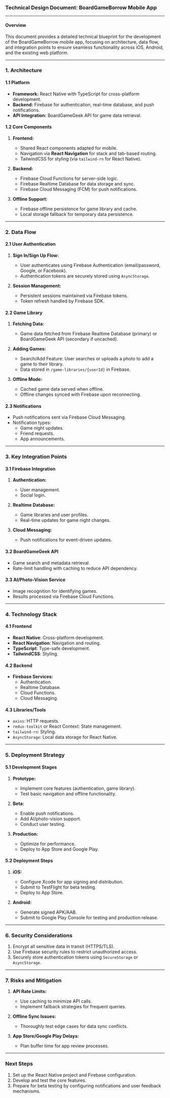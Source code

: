 ### **Technical Design Document: BoardGameBorrow Mobile App**

---

#### **Overview**
This document provides a detailed technical blueprint for the development of the BoardGameBorrow mobile app, focusing on architecture, data flow, and integration points to ensure seamless functionality across iOS, Android, and the existing web platform.

---

### **1. Architecture**

#### **1.1 Platform**
- **Framework:** React Native with TypeScript for cross-platform development.
- **Backend:** Firebase for authentication, real-time database, and push notifications.
- **API Integration:** BoardGameGeek API for game data retrieval.

#### **1.2 Core Components**
1. **Frontend:**
   - Shared React components adapted for mobile.
   - Navigation via **React Navigation** for stack and tab-based routing.
   - TailwindCSS for styling (via `tailwind-rn` for React Native).

2. **Backend:**
   - Firebase Cloud Functions for server-side logic.
   - Firebase Realtime Database for data storage and sync.
   - Firebase Cloud Messaging (FCM) for push notifications.

3. **Offline Support:**
   - Firebase offline persistence for game library and cache.
   - Local storage fallback for temporary data persistence.

---

### **2. Data Flow**

#### **2.1 User Authentication**
1. **Sign In/Sign Up Flow:**
   - User authenticates using Firebase Authentication (email/password, Google, or Facebook).
   - Authentication tokens are securely stored using `AsyncStorage`.

2. **Session Management:**
   - Persistent sessions maintained via Firebase tokens.
   - Token refresh handled by Firebase SDK.

#### **2.2 Game Library**
1. **Fetching Data:**
   - Game data fetched from Firebase Realtime Database (primary) or BoardGameGeek API (secondary if uncached).

2. **Adding Games:**
   - Search/Add Feature: User searches or uploads a photo to add a game to their library.
   - Data stored in `/game-libraries/{userId}` in Firebase.

3. **Offline Mode:**
   - Cached game data served when offline.
   - Offline changes synced with Firebase upon reconnecting.

#### **2.3 Notifications**
- Push notifications sent via Firebase Cloud Messaging.
- Notification types:
  - Game night updates.
  - Friend requests.
  - App announcements.

---

### **3. Key Integration Points**

#### **3.1 Firebase Integration**
1. **Authentication:**
   - User management.
   - Social login.

2. **Realtime Database:**
   - Game libraries and user profiles.
   - Real-time updates for game night changes.

3. **Cloud Messaging:**
   - Push notifications for event-driven updates.

#### **3.2 BoardGameGeek API**
- Game search and metadata retrieval.
- Rate-limit handling with caching to reduce API dependency.

#### **3.3 AI/Photo-Vision Service**
- Image recognition for identifying games.
- Results processed via Firebase Cloud Functions.

---

### **4. Technology Stack**

#### **4.1 Frontend**
- **React Native**: Cross-platform development.
- **React Navigation**: Navigation and routing.
- **TypeScript**: Type-safe development.
- **TailwindCSS**: Styling.

#### **4.2 Backend**
- **Firebase Services:**
  - Authentication.
  - Realtime Database.
  - Cloud Functions.
  - Cloud Messaging.

#### **4.3 Libraries/Tools**
- `axios`: HTTP requests.
- `redux-toolkit` or React Context: State management.
- `tailwind-rn`: Styling.
- `AsyncStorage`: Local data storage for React Native.

---

### **5. Deployment Strategy**

#### **5.1 Development Stages**
1. **Prototype:**
   - Implement core features (authentication, game library).
   - Test basic navigation and offline functionality.

2. **Beta:**
   - Enable push notifications.
   - Add AI/photo-vision support.
   - Conduct user testing.

3. **Production:**
   - Optimize for performance.
   - Deploy to App Store and Google Play.

#### **5.2 Deployment Steps**
1. **iOS:**
   - Configure Xcode for app signing and distribution.
   - Submit to TestFlight for beta testing.
   - Deploy to App Store.

2. **Android:**
   - Generate signed APK/AAB.
   - Submit to Google Play Console for testing and production release.

---

### **6. Security Considerations**
1. Encrypt all sensitive data in transit (HTTPS/TLS).
2. Use Firebase security rules to restrict unauthorized access.
3. Securely store authentication tokens using `SecureStorage` or `AsyncStorage`.

---

### **7. Risks and Mitigation**
1. **API Rate Limits:**
   - Use caching to minimize API calls.
   - Implement fallback strategies for frequent queries.

2. **Offline Sync Issues:**
   - Thoroughly test edge cases for data sync conflicts.

3. **App Store/Google Play Delays:**
   - Plan buffer time for app review processes.

---

### **Next Steps**
1. Set up the React Native project and Firebase configuration.
2. Develop and test the core features.
3. Prepare for beta testing by configuring notifications and user feedback mechanisms.
